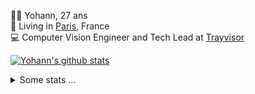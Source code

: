 <p>
  👨🏻 <bold>Yohann</bold>, 27 ans<br/>
  💼 Living in <a href="https://www.google.com/maps?q=paris">Paris</a>, France<br/>
  💻 Computer Vision Engineer and Tech Lead at <a href="https://trayvisor.com/">Trayvisor</a><br/>
</p>

<a href="https://github.com/anuraghazra/github-readme-stats"><img align="center" src="https://github-readme-stats-go94hl40s-yohann84l.vercel.app//api?username=yohann84L&show_icons=true&include_all_commits=true" alt="Yohann's github stats" /> </a>


<details>
  <summary>Some stats ...</summary><br/>
  

<!--START_SECTION:waka-->
![Code Time](http://img.shields.io/badge/Code%20Time-59%20hrs%2033%20mins-blue)

![Profile Views](http://img.shields.io/badge/Profile%20Views-87-blue)

**🐱 My GitHub Data** 

> 🏆 949 Contributions in the Year 2022
 > 
> 📦 440.4 kB Used in GitHub's Storage 
 > 
> 🚫 Not Opted to Hire
 > 
> 📜 23 Public Repositories 
 > 
> 🔑 21 Private Repositories  
 > 
**I'm an Early 🐤** 

```text
🌞 Morning    334 commits    ████████░░░░░░░░░░░░░░░░░   34.68% 
🌆 Daytime    523 commits    █████████████░░░░░░░░░░░░   54.31% 
🌃 Evening    106 commits    ██░░░░░░░░░░░░░░░░░░░░░░░   11.01% 
🌙 Night      0 commits      ░░░░░░░░░░░░░░░░░░░░░░░░░   0.0%

```
📅 **I'm Most Productive on Friday** 

```text
Monday       186 commits    ████░░░░░░░░░░░░░░░░░░░░░   19.31% 
Tuesday      157 commits    ████░░░░░░░░░░░░░░░░░░░░░   16.3% 
Wednesday    169 commits    ████░░░░░░░░░░░░░░░░░░░░░   17.55% 
Thursday     204 commits    █████░░░░░░░░░░░░░░░░░░░░   21.18% 
Friday       224 commits    █████░░░░░░░░░░░░░░░░░░░░   23.26% 
Saturday     14 commits     ░░░░░░░░░░░░░░░░░░░░░░░░░   1.45% 
Sunday       9 commits      ░░░░░░░░░░░░░░░░░░░░░░░░░   0.93%

```


📊 **This Week I Spent My Time On** 

```text
⌚︎ Time Zone: Europe/Paris

💬 Programming Languages: 
JavaScript               28 hrs 12 mins      ████████████████████░░░░░   83.11% 
Python                   1 hr 56 mins        █░░░░░░░░░░░░░░░░░░░░░░░░   5.71% 
YAML                     56 mins             ░░░░░░░░░░░░░░░░░░░░░░░░░   2.77% 
TypeScript               40 mins             ░░░░░░░░░░░░░░░░░░░░░░░░░   2.0% 
SQL                      34 mins             ░░░░░░░░░░░░░░░░░░░░░░░░░   1.68%

🔥 Editors: 
WebStorm                 28 hrs 33 mins      █████████████████████░░░░   84.16% 
PyCharm                  3 hrs 20 mins       ██░░░░░░░░░░░░░░░░░░░░░░░   9.86% 
VS Code                  2 hrs 1 min         █░░░░░░░░░░░░░░░░░░░░░░░░   5.98%

💻 Operating System: 
Mac                      33 hrs 55 mins      █████████████████████████   100.0%

```

**I Mostly Code in Python** 

```text
Python                   18 repos            ██████████████░░░░░░░░░░░   56.25% 
Java                     6 repos             ████░░░░░░░░░░░░░░░░░░░░░   18.75% 
JavaScript               2 repos             █░░░░░░░░░░░░░░░░░░░░░░░░   6.25% 
R                        2 repos             █░░░░░░░░░░░░░░░░░░░░░░░░   6.25% 
HTML                     1 repo              ░░░░░░░░░░░░░░░░░░░░░░░░░   3.12%

```



 Last Updated on 06/09/2022 02:42:32 UTC
<!--END_SECTION:waka-->

